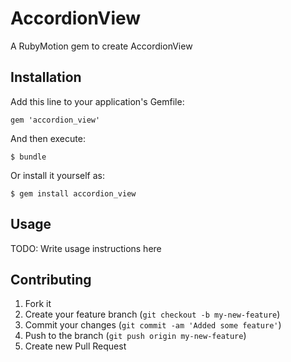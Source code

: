 # AccordionView

A RubyMotion gem to create AccordionView

## Installation

Add this line to your application's Gemfile:

    gem 'accordion_view'

And then execute:

    $ bundle

Or install it yourself as:

    $ gem install accordion_view

## Usage

TODO: Write usage instructions here

## Contributing

1. Fork it
2. Create your feature branch (`git checkout -b my-new-feature`)
3. Commit your changes (`git commit -am 'Added some feature'`)
4. Push to the branch (`git push origin my-new-feature`)
5. Create new Pull Request
